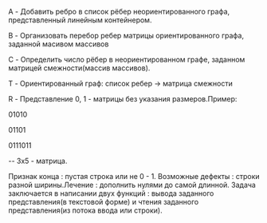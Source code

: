 A - Добавить ребро в список рёбер неориентированного графа, представленный линейным контейнером.

B - Организовать перебор ребер матрицы ориентированного графа, заданной масивом массивов

C - Определить число рёбер в неориентированном графе, заданном матрицей смежности(массив массивов).

T - Ориентированный граф: список ребер -> матрица смежности

R - Представление 0, 1 - матрицы без указания размеров.Пример:

01010

01101

0111011

-- 3x5 - матрица.

Признак конца : пустая строка или не 0 - 1.
Возможные дефекты : строки разной ширины.Лечение : дополнить нулями до самой длинной.
Задача заключается в написании двух функций : вывода заданного представления(в текстовой форме) 
и чтения заданного представления(из потока ввода или строки).
